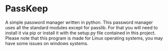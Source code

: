# PassKeep
A simple password manager written in python. This password manager uses all the standard modules except for passlib. For that you will need to install it via pip or install it with the setup.py file contained in this project. Please note that this program is made for Linux operating systems, you may have some issues on windows systems.
